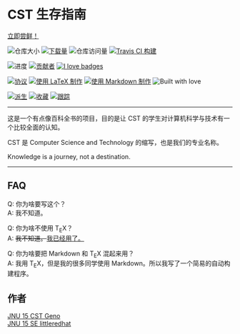 # CST 生存指南

[立即尝鲜！](https://cstgit.github.io/CST-Live-Guide/book.pdf)

![仓库大小](https://img.shields.io/github/repo-size/CSTGit/CST-Live-Guide.svg) [![下载量](https://img.shields.io/github/downloads/CSTGit/CST-Live-Guide/total.svg)](https://github.com/CSTGit/CST-Live-Guide/releases) ![仓库访问量](http://hits.dwyl.com/CSTGit/CST-Live-Guide.svg) [![Travis CI 构建](https://api.travis-ci.org/CSTGit/CST-Live-Guide.svg?branch=master)](https://travis-ci.org/CSTGit/CST-Live-Guide)

![进度](https://img.shields.io/badge/progress-0%25-lightgrey.svg) [![贡献者](https://img.shields.io/github/contributors/CSTGit/CST-Live-Guide.svg)](https://github.com/CSTGit/CST-Live-Guide/graphs/contributors) [![I love badges](https://img.shields.io/badge/I%20Love-Badges-green.svg)](https://shields.io)

[![协议](https://img.shields.io/github/license/CSTGit/CST-Live-Guide.svg)](https://github.com/CSTGit/CST-Live-Guide/blob/master/LICENSE.md) [![使用 LaTeX 制作](https://img.shields.io/badge/made%20with-LaTeX-brightgreen.svg)](https://github.com/CSTGit/CST-Live-Guide/search?l=tex) [![使用 Markdown 制作](https://img.shields.io/badge/made%20with-Markdown-brightgreen.svg)](https://github.com/CSTGit/CST-Live-Guide/search?l=Markdown) ![Built with love](https://img.shields.io/badge/built%20with-love-pink.svg)

[![派生](https://img.shields.io/github/forks/CSTGit/CST-Live-Guide.svg?style=social)](https://github.com/CSTGit/CST-Live-Guide/network/members) [![收藏](https://img.shields.io/github/stars/CSTGit/CST-Live-Guide.svg?style=social)](https://github.com/CSTGit/CST-Live-Guide/stargazers) [![跟踪](https://img.shields.io/github/watchers/CSTGit/CST-Live-Guide.svg?style=social)](https://github.com/CSTGit/CST-Live-Guide/watchers)

---

这是一个有点像百科全书的项目，目的是让 CST 的学生对计算机科学与技术有一个比较全面的认知。

CST 是 Computer Science and Technology 的缩写，也是我们的专业名称。

Knowledge is a journey, not a destination.

---

## FAQ

Q: 你为啥要写这个？  
A: 我不知道。

Q: 你为啥不使用 T<sub>E</sub>X？  
A: <del>我不知道。</del><ins>我已经用了。</ins>

Q: 你为啥要把 Markdown 和 T<sub>E</sub>X 混起来用？  
A: 我用 T<sub>E</sub>X，但是我的很多同学使用 Markdown。所以我写了一个简易的自动构建程序。

## 作者

[JNU 15 CST Geno](https://github.com/geno1024)  
[JNU 15 SE littleredhat](https://github.com/littleredhat1997)